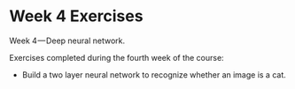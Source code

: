 # Week 4 Exercises

Week 4 — Deep neural network.

Exercises completed during the fourth week of the course:

* Build a two layer neural network to recognize whether an image is a cat.